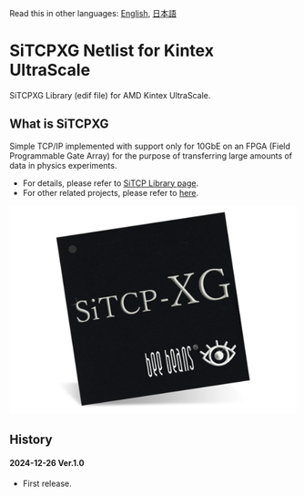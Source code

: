 ﻿Read this in other languages: [English](README.md), [日本語](README.ja.md)

# SiTCPXG Netlist for Kintex UltraScale

SiTCPXG Library (edif file) for AMD Kintex UltraScale.


## What is SiTCPXG

Simple TCP/IP implemented with support only for 10GbE on an FPGA (Field Programmable Gate Array) for the purpose of transferring large amounts of data in physics experiments.

* For details, please refer to [SiTCP Library page](https://www.bbtech.co.jp/en/products/sitcp-xg-license/).
* For other related projects, please refer to [here](https://github.com/BeeBeansTechnologies).

![SiTCPXG](SiTCP-XG.png)


## History

#### 2024-12-26 Ver.1.0

* First release.

